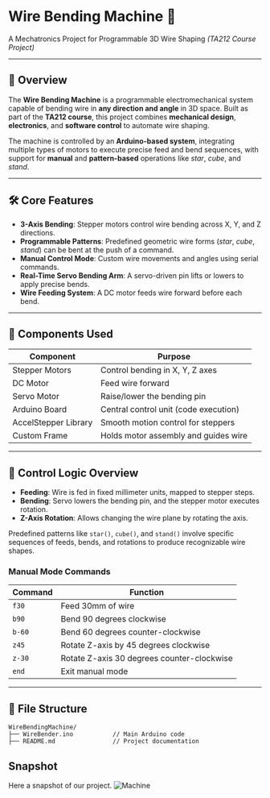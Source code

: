 # Wire Bending Machine 🤖

A Mechatronics Project for Programmable 3D Wire Shaping
*(TA212 Course Project)*

---

## 📌 Overview

The **Wire Bending Machine** is a programmable electromechanical system capable of bending wire in **any direction and angle** in 3D space. Built as part of the **TA212 course**, this project combines **mechanical design**, **electronics**, and **software control** to automate wire shaping.

The machine is controlled by an **Arduino-based system**, integrating multiple types of motors to execute precise feed and bend sequences, with support for **manual** and **pattern-based** operations like *star*, *cube*, and *stand*.

---

## 🛠️ Core Features

* **3-Axis Bending**: Stepper motors control wire bending across X, Y, and Z directions.
* **Programmable Patterns**: Predefined geometric wire forms (*star*, *cube*, *stand*) can be bent at the push of a command.
* **Manual Control Mode**: Custom wire movements and angles using serial commands.
* **Real-Time Servo Bending Arm**: A servo-driven pin lifts or lowers to apply precise bends.
* **Wire Feeding System**: A DC motor feeds wire forward before each bend.

---

## 🧩 Components Used

| Component            | Purpose                               |
| -------------------- | ------------------------------------- |
| Stepper Motors       | Control bending in X, Y, Z axes       |
| DC Motor             | Feed wire forward                     |
| Servo Motor          | Raise/lower the bending pin           |
| Arduino Board        | Central control unit (code execution) |
| AccelStepper Library | Smooth motion control for steppers    |
| Custom Frame         | Holds motor assembly and guides wire  |

---

## 🧠 Control Logic Overview

* **Feeding**: Wire is fed in fixed millimeter units, mapped to stepper steps.
* **Bending**: Servo lowers the bending pin, and the stepper motor executes rotation.
* **Z-Axis Rotation**: Allows changing the wire plane by rotating the axis.

Predefined patterns like `star()`, `cube()`, and `stand()` involve specific sequences of feeds, bends, and rotations to produce recognizable wire shapes.

### Manual Mode Commands

| Command | Function                                   |
| ------- | ------------------------------------------ |
| `f30`   | Feed 30mm of wire                          |
| `b90`   | Bend 90 degrees clockwise                  |
| `b-60`  | Bend 60 degrees counter-clockwise          |
| `z45`   | Rotate Z-axis by 45 degrees clockwise      |
| `z-30`  | Rotate Z-axis 30 degrees counter-clockwise |
| `end`   | Exit manual mode                           |

---

## 📂 File Structure

```
WireBendingMachine/
├── WireBender.ino           // Main Arduino code
├── README.md                // Project documentation
```

## Snapshot
Here a snapshot of our project.
![Machine](https://github.com/user-attachments/assets/77bb54cf-c28b-4810-a907-0886e978725a)

